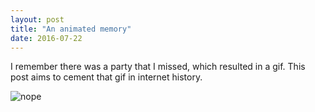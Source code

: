 ```yaml
---
layout: post
title: "An animated memory"
date: 2016-07-22
---
```


I remember there was a party that I missed, which resulted in a gif. This post aims to cement that gif in internet history.

<img src= "{{site.baseurl}}/assets/nope.gif" alt="nope">
